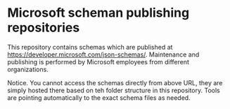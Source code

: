 # Microsoft scheman publishing repositories

This repository contains schemas which are published at  https://developer.microsoft.com/json-schemas/. Maintenance and publishing is performed by Microsoft employees from different organizations. 

Notice. You cannot access the schemas directly from above URL, they are simply hosted there based on teh folder structure in this repository. Tools are pointing automatically to the exact schema files as needed.
